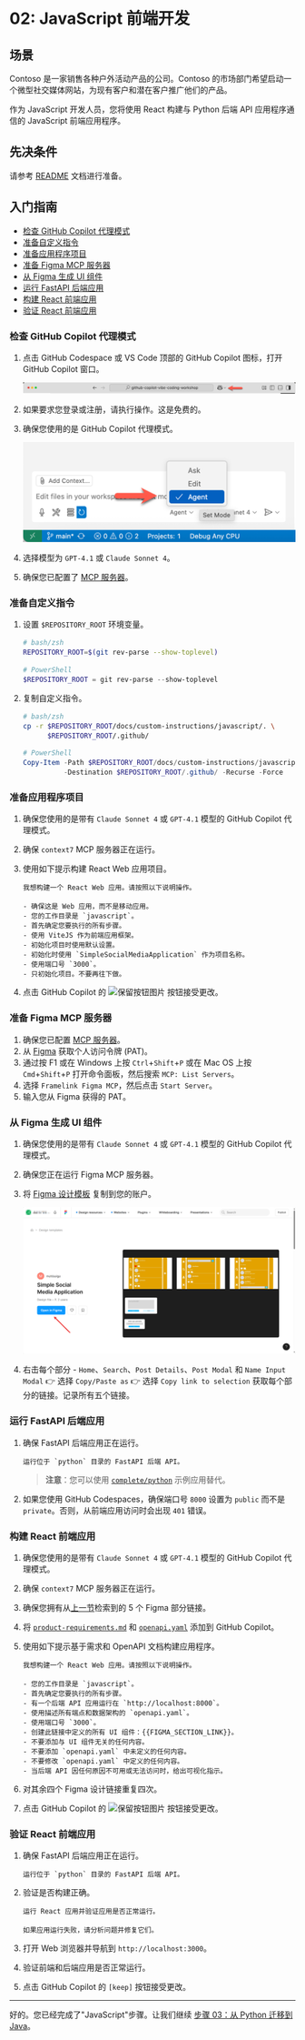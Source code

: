 # 02: JavaScript 前端开发

## 场景

Contoso 是一家销售各种户外活动产品的公司。Contoso 的市场部门希望启动一个微型社交媒体网站，为现有客户和潜在客户推广他们的产品。

作为 JavaScript 开发人员，您将使用 React 构建与 Python 后端 API 应用程序通信的 JavaScript 前端应用程序。

## 先决条件

请参考 [README](../README.md) 文档进行准备。

## 入门指南

- [检查 GitHub Copilot 代理模式](#检查-github-copilot-代理模式)
- [准备自定义指令](#准备自定义指令)
- [准备应用程序项目](#准备应用程序项目)
- [准备 Figma MCP 服务器](#准备-figma-mcp-服务器)
- [从 Figma 生成 UI 组件](#从-figma-生成-ui-组件)
- [运行 FastAPI 后端应用](#运行-fastapi-后端应用)
- [构建 React 前端应用](#构建-react-前端应用)
- [验证 React 前端应用](#验证-react-前端应用)

### 检查 GitHub Copilot 代理模式

1. 点击 GitHub Codespace 或 VS Code 顶部的 GitHub Copilot 图标，打开 GitHub Copilot 窗口。

   ![打开 GitHub Copilot Chat](../../../docs/images/setup-02.png)

1. 如果要求您登录或注册，请执行操作。这是免费的。
1. 确保您使用的是 GitHub Copilot 代理模式。

   ![GitHub Copilot 代理模式](../../../docs/images/setup-03.png)

1. 选择模型为 `GPT-4.1` 或 `Claude Sonnet 4`。
1. 确保您已配置了 [MCP 服务器](./00-setup.md#设置-mcp-服务器)。

### 准备自定义指令

1. 设置 `$REPOSITORY_ROOT` 环境变量。

   ```bash
   # bash/zsh
   REPOSITORY_ROOT=$(git rev-parse --show-toplevel)
   ```

   ```powershell
   # PowerShell
   $REPOSITORY_ROOT = git rev-parse --show-toplevel
   ```

1. 复制自定义指令。

    ```bash
    # bash/zsh
    cp -r $REPOSITORY_ROOT/docs/custom-instructions/javascript/. \
          $REPOSITORY_ROOT/.github/
    ```

    ```powershell
    # PowerShell
    Copy-Item -Path $REPOSITORY_ROOT/docs/custom-instructions/javascript/* `
              -Destination $REPOSITORY_ROOT/.github/ -Recurse -Force
    ```

### 准备应用程序项目

1. 确保您使用的是带有 `Claude Sonnet 4` 或 `GPT-4.1` 模型的 GitHub Copilot 代理模式。
1. 确保 `context7` MCP 服务器正在运行。
1. 使用如下提示构建 React Web 应用项目。

    ```text
    我想构建一个 React Web 应用。请按照以下说明操作。
    
    - 确保这是 Web 应用，而不是移动应用。
    - 您的工作目录是 `javascript`。
    - 首先确定您要执行的所有步骤。
    - 使用 ViteJS 作为前端应用框架。
    - 初始化项目时使用默认设置。
    - 初始化时使用 `SimpleSocialMediaApplication` 作为项目名称。
    - 使用端口号 `3000`。
    - 只初始化项目。不要再往下做。
    ```

1. 点击 GitHub Copilot 的 ![保留按钮图片](https://img.shields.io/badge/keep-blue) 按钮接受更改。

### 准备 Figma MCP 服务器

1. 确保您已配置 [MCP 服务器](./00-setup.md#设置-mcp-服务器)。
1. 从 [Figma](https://www.figma.com/) 获取个人访问令牌 (PAT)。
1. 通过按 F1 或在 Windows 上按 `Ctrl`+`Shift`+`P` 或在 Mac OS 上按 `Cmd`+`Shift`+`P` 打开命令面板，然后搜索 `MCP: List Servers`。
1. 选择 `Framelink Figma MCP`，然后点击 `Start Server`。
1. 输入您从 Figma 获得的 PAT。

### 从 Figma 生成 UI 组件

1. 确保您使用的是带有 `Claude Sonnet 4` 或 `GPT-4.1` 模型的 GitHub Copilot 代理模式。
1. 确保您正在运行 Figma MCP 服务器。
1. 将 [Figma 设计模板](https://www.figma.com/community/file/1495954632647006209) 复制到您的账户。

   ![Figma 设计模板页面](../../../docs/images/javascript-01.png)

1. 右击每个部分 - `Home`、`Search`、`Post Details`、`Post Modal` 和 `Name Input Modal` 👉 选择 `Copy/Paste as` 👉 选择 `Copy link to selection` 获取每个部分的链接。记录所有五个链接。

### 运行 FastAPI 后端应用

1. 确保 FastAPI 后端应用正在运行。

    ```text
    运行位于 `python` 目录的 FastAPI 后端 API。
    ```

   > **注意**：您可以使用 [`complete/python`](../complete/python/) 示例应用替代。

1. 如果您使用 GitHub Codespaces，确保端口号 `8000` 设置为 `public` 而不是 `private`。否则，从前端应用访问时会出现 `401` 错误。

### 构建 React 前端应用

1. 确保您使用的是带有 `Claude Sonnet 4` 或 `GPT-4.1` 模型的 GitHub Copilot 代理模式。
1. 确保 `context7` MCP 服务器正在运行。
1. 确保您拥有从[上一节](#从-figma-生成-ui-组件)检索到的 5 个 Figma 部分链接。
1. 将 [`product-requirements.md`](../product-requirements.md) 和 [`openapi.yaml`](../openapi.yaml) 添加到 GitHub Copilot。
1. 使用如下提示基于需求和 OpenAPI 文档构建应用程序。

    ```text
    我想构建一个 React Web 应用。请按照以下说明操作。
    
    - 您的工作目录是 `javascript`。
    - 首先确定您要执行的所有步骤。
    - 有一个后端 API 应用运行在 `http://localhost:8000`。
    - 使用描述所有端点和数据架构的 `openapi.yaml`。
    - 使用端口号 `3000`。
    - 创建此链接中定义的所有 UI 组件：{{FIGMA_SECTION_LINK}}。
    - 不要添加与 UI 组件无关的任何内容。
    - 不要添加 `openapi.yaml` 中未定义的任何内容。
    - 不要修改 `openapi.yaml` 中定义的任何内容。
    - 当后端 API 因任何原因不可用或无法访问时，给出可视化指示。
    ```

1. 对其余四个 Figma 设计链接重复四次。
1. 点击 GitHub Copilot 的 ![保留按钮图片](https://img.shields.io/badge/keep-blue) 按钮接受更改。

### 验证 React 前端应用

1. 确保 FastAPI 后端应用正在运行。

    ```text
    运行位于 `python` 目录的 FastAPI 后端 API。
    ```

1. 验证是否构建正确。

    ```text
    运行 React 应用并验证应用是否正常运行。

    如果应用运行失败，请分析问题并修复它们。
    ```

1. 打开 Web 浏览器并导航到 `http://localhost:3000`。
1. 验证前端和后端应用是否正常运行。
1. 点击 GitHub Copilot 的 `[keep]` 按钮接受更改。

---

好的。您已经完成了"JavaScript"步骤。让我们继续 [步骤 03：从 Python 迁移到 Java](./03-java.md)。